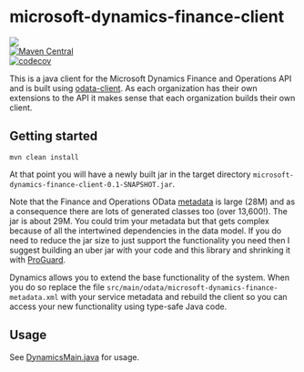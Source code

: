 # microsoft-dynamics-finance-client
<a href="https://github.com/davidmoten/microsoft-dynamics-finance-client/actions/workflows/ci.yml"><img src="https://github.com/davidmoten/microsoft-dynamics-finance-client/actions/workflows/ci.yml/badge.svg"/></a><br/>
[![Maven Central](https://maven-badges.herokuapp.com/maven-central/com.github.davidmoten/microsoft-dynamics-finance-client-runtime/badge.svg?style=flat)](https://maven-badges.herokuapp.com/maven-central/com.github.davidmoten/microsoft-dynamics-finance-client)<br/>
[![codecov](https://codecov.io/gh/davidmoten/microsoft-dynamics-finance-client/branch/master/graph/badge.svg)](https://codecov.io/gh/davidmoten/microsoft-dynamics-finance-client)<br/>

This is a java client for the Microsoft Dynamics Finance and Operations API and is built using [odata-client](https://github.com/davidmoten/odata-client). As each organization has their own extensions to the API it makes sense that each organization builds their own client. 

## Getting started 
```
mvn clean install
```
At that point you will have a newly built jar in the target directory `microsoft-dynamics-finance-client-0.1-SNAPSHOT.jar`. 

Note that the Finance and Operations OData [metadata](src/main/odata/microsoft-dynamics-finance-metadata.xml) is large (28M) and as a consequence there are lots of generated classes too (over 13,600!). The jar is about 29M. You could trim your metadata but that gets complex because of all the intertwined dependencies in the data model. If you do need to reduce the jar size to just support the functionality you need then I suggest building an uber jar with your code and this library and shrinking it with [ProGuard](https://github.com/wvengen/proguard-maven-plugin). 

Dynamics allows you to extend the base functionality of the system. When you do so replace the file `src/main/odata/microsoft-dynamics-finance-metadata.xml` with your service metadata and rebuild the client so you can access your new functionality using type-safe Java code.

## Usage
See [DynamicsMain.java](/src/test/java/com/github/davidmoten/ms/dynamics/DynamicsMain.java) for usage.
